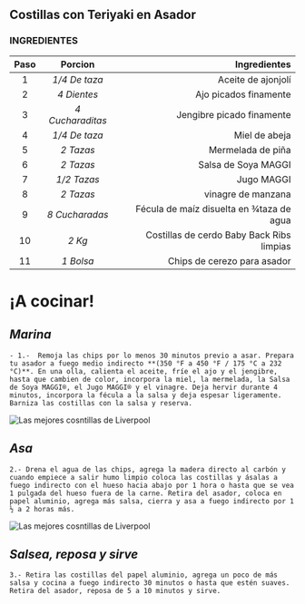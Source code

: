 ## **Costillas con Teriyaki en Asador**

### INGREDIENTES

| **Paso** | **Porcion** | **Ingredientes** |
| :---: | :---: | ---: |
1| *1/4 De taza* | Aceite de ajonjolí       |
2| *4 Dientes* | Ajo picados finamente |
3| *4 Cucharaditas* | Jengibre picado finamente |
4| *1/4 De taza* | Miel de abeja |
5| *2 Tazas* | Mermelada de piña |
6| *2 Tazas* | Salsa de Soya MAGGI |
7| *1/2 Tazas* | Jugo MAGGI |
8| *2 Tazas* | vinagre de manzana |
9| *8 Cucharadas* | Fécula de maíz disuelta en ¾taza de agua |
10| *2 Kg* | Costillas de cerdo Baby Back Ribs limpias |
11| *1 Bolsa* | Chips de cerezo para asador |

# ¡A cocinar!

## ***Marina***
```
- 1.-  Remoja las chips por lo menos 30 minutos previo a asar. Prepara tu asador a fuego medio indirecto **(350 °F a 450 °F / 175 °C a 232 °C)**. En una olla, calienta el aceite, fríe el ajo y el jengibre, hasta que cambien de color, incorpora la miel, la mermelada, la Salsa de Soya MAGGI®, el Jugo MAGGI® y el vinagre. Deja hervir durante 4 minutos, incorpora la fécula a la salsa y deja espesar ligeramente. Barniza las costillas con la salsa y reserva.
```

<picture>
 <source media="(prefers-color-scheme: dark)" srcset="https://encrypted-tbn0.gstatic.com/images?q=tbn:ANd9GcQiUDAjlsJNvVf_wHuAbukkOQsU_FGm058Vxg&usqp=CAU">
 <source media="(prefers-color-scheme: light)" srcset="https://encrypted-tbn0.gstatic.com/images?q=tbn:ANd9GcQiUDAjlsJNvVf_wHuAbukkOQsU_FGm058Vxg&usqp=CAU">
 <img alt="Las mejores cosntillas de Liverpool" src="YOUR-DEFAULT-IMAGE">
</picture>

## ***Asa***
```
2.- Drena el agua de las chips, agrega la madera directo al carbón y cuando empiece a salir humo limpio coloca las costillas y ásalas a fuego indirecto con el hueso hacia abajo por 1 hora o hasta que se vea 1 pulgada del hueso fuera de la carne. Retira del asador, coloca en papel aluminio, agrega más salsa, cierra y asa a fuego indirecto por 1 ½ a 2 horas más.
```

<picture>
 <source media="(prefers-color-scheme: dark)" srcset="https://s.yimg.com/ny/api/res/1.2/3uNbt6ChHF1mL_mlbHi7iQ--/YXBwaWQ9aGlnaGxhbmRlcjt3PTk2MDtoPTYzNjtjZj13ZWJw/https://media.zenfs.com/en/homerun/feed_manager_auto_publish_494/d986543722dbaa3627c7c46341e88b90">
 <source media="(prefers-color-scheme: light)" srcset="https://s.yimg.com/ny/api/res/1.2/3uNbt6ChHF1mL_mlbHi7iQ--/YXBwaWQ9aGlnaGxhbmRlcjt3PTk2MDtoPTYzNjtjZj13ZWJw/https://media.zenfs.com/en/homerun/feed_manager_auto_publish_494/d986543722dbaa3627c7c46341e88b90">
 <img alt="Las mejores cosntillas de Liverpool" src="YOUR-DEFAULT-IMAGE">
</picture>


## ***Salsea, reposa y sirve***
```
3.- Retira las costillas del papel aluminio, agrega un poco de más salsa y cocina a fuego indirecto 30 minutos o hasta que estén suaves. Retira del asador, reposa de 5 a 10 minutos y sirve.
```
<picture>
 <sour



